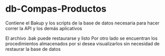 # db-Compas-Productos
Contiene el Bakup y los scripts de la base de datos necesaria para hacer correr la API y los demás aplicativos

El archivo .bak puede restaurarse y listo
Por otro lado se encuentran los procedimientos almacenados por si desea visualizarlos sin necesidad de restaurar la base de datos
